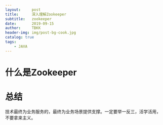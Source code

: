 ```yaml
---
layout:     post
title:      深入理解Zookeeper
subtitle:   zookeeper
date:       2019-09-15
author:     TBKK
header-img: img/post-bg-cook.jpg
catalog: true
tags:
    - JAVA
---
```



# 什么是Zookeeper  
# 总结
技术最终为业务服务的，最终为业务场景提供支撑。一定要举一反三，活学活用，不要拿来主义。
 

